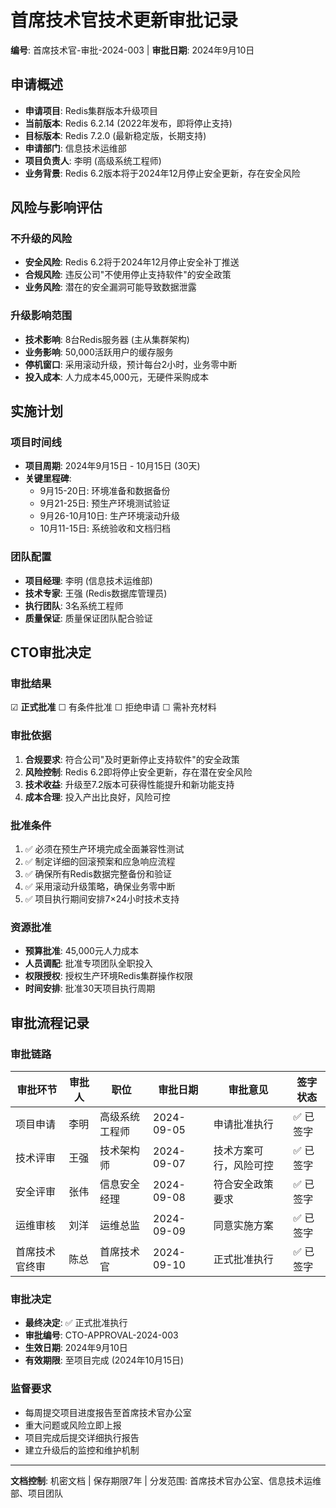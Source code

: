 # 首席技术官技术更新审批记录
**编号**: 首席技术官-审批-2024-003 | **审批日期**: 2024年9月10日

## 申请概述
- **申请项目**: Redis集群版本升级项目
- **当前版本**: Redis 6.2.14 (2022年发布，即将停止支持)
- **目标版本**: Redis 7.2.0 (最新稳定版，长期支持)
- **申请部门**: 信息技术运维部
- **项目负责人**: 李明 (高级系统工程师)
- **业务背景**: Redis 6.2版本将于2024年12月停止安全更新，存在安全风险

## 风险与影响评估

### 不升级的风险
- **安全风险**: Redis 6.2将于2024年12月停止安全补丁推送
- **合规风险**: 违反公司"不使用停止支持软件"的安全政策
- **业务风险**: 潜在的安全漏洞可能导致数据泄露

### 升级影响范围
- **技术影响**: 8台Redis服务器 (主从集群架构)
- **业务影响**: 50,000活跃用户的缓存服务
- **停机窗口**: 采用滚动升级，预计每台2小时，业务零中断
- **投入成本**: 人力成本45,000元，无硬件采购成本

## 实施计划

### 项目时间线
- **项目周期**: 2024年9月15日 - 10月15日 (30天)
- **关键里程碑**:
  - 9月15-20日: 环境准备和数据备份
  - 9月21-25日: 预生产环境测试验证
  - 9月26-10月10日: 生产环境滚动升级
  - 10月11-15日: 系统验收和文档归档

### 团队配置
- **项目经理**: 李明 (信息技术运维部)
- **技术专家**: 王强 (Redis数据库管理员)
- **执行团队**: 3名系统工程师
- **质量保证**: 质量保证团队配合验证

## CTO审批决定

### 审批结果
☑ **正式批准** ☐ 有条件批准 ☐ 拒绝申请 ☐ 需补充材料

### 审批依据
1. **合规要求**: 符合公司"及时更新停止支持软件"的安全政策
2. **风险控制**: Redis 6.2即将停止安全更新，存在潜在安全风险
3. **技术收益**: 升级至7.2版本可获得性能提升和新功能支持
4. **成本合理**: 投入产出比良好，风险可控

### 批准条件
1. ✅ 必须在预生产环境完成全面兼容性测试
2. ✅ 制定详细的回滚预案和应急响应流程
3. ✅ 确保所有Redis数据完整备份和验证
4. ✅ 采用滚动升级策略，确保业务零中断
5. ✅ 项目执行期间安排7×24小时技术支持

### 资源批准
- **预算批准**: 45,000元人力成本
- **人员调配**: 批准专项团队全职投入
- **权限授权**: 授权生产环境Redis集群操作权限
- **时间安排**: 批准30天项目执行周期

## 审批流程记录

### 审批链路
| 审批环节 | 审批人 | 职位 | 审批日期 | 审批意见 | 签字状态 |
|----------|--------|------|----------|----------|----------|
| 项目申请 | 李明 | 高级系统工程师 | 2024-09-05 | 申请批准执行 | ✅ 已签字 |
| 技术评审 | 王强 | 技术架构师 | 2024-09-07 | 技术方案可行，风险可控 | ✅ 已签字 |
| 安全评审 | 张伟 | 信息安全经理 | 2024-09-08 | 符合安全政策要求 | ✅ 已签字 |
| 运维审核 | 刘洋 | 运维总监 | 2024-09-09 | 同意实施方案 | ✅ 已签字 |
| 首席技术官终审 | 陈总 | 首席技术官 | 2024-09-10 | 正式批准执行 | ✅ 已签字 |

### 审批决定
- **最终决定**: ✅ 正式批准执行
- **审批编号**: CTO-APPROVAL-2024-003
- **生效日期**: 2024年9月10日
- **有效期限**: 至项目完成 (2024年10月15日)

### 监督要求
- 每周提交项目进度报告至首席技术官办公室
- 重大问题或风险立即上报
- 项目完成后提交详细执行报告
- 建立升级后的监控和维护机制

---
**文档控制**: 机密文档 | 保存期限7年 | 分发范围: 首席技术官办公室、信息技术运维部、项目团队
